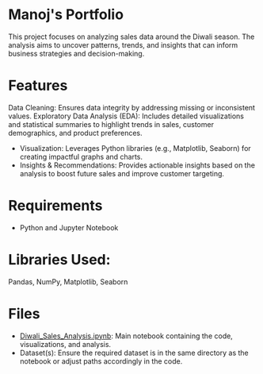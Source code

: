 # Manoj's Portfolio

This project focuses on analyzing sales data around the Diwali season. The analysis aims to uncover patterns, trends, and insights that can inform business strategies and decision-making.

# Features
Data Cleaning: Ensures data integrity by addressing missing or inconsistent values.
Exploratory Data Analysis (EDA): Includes detailed visualizations and statistical summaries to highlight trends in sales, customer demographics, and product preferences.

* Visualization: Leverages Python libraries (e.g., Matplotlib, Seaborn) for creating impactful graphs and charts.
* Insights & Recommendations: Provides actionable insights based on the analysis to boost future sales and improve customer targeting.
  
# Requirements
* Python and Jupyter Notebook

# Libraries Used:
  Pandas, NumPy, Matplotlib, Seaborn

# Files
* [Diwali_Sales_Analysis.ipynb](Diwali_Sales_Analysis.md): Main notebook containing the code, visualizations, and analysis.
* Dataset(s): Ensure the required dataset is in the same directory as the notebook or adjust paths accordingly in the code.
